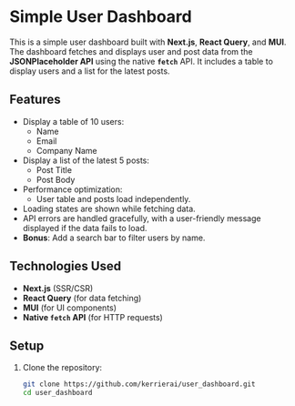 # Simple User Dashboard

This is a simple user dashboard built with **Next.js**, **React Query**, and **MUI**. The dashboard fetches and displays user and post data from the **JSONPlaceholder API** using the native **`fetch`** API. It includes a table to display users and a list for the latest posts.

## Features

- Display a table of 10 users:
  - Name
  - Email
  - Company Name
- Display a list of the latest 5 posts:
  - Post Title
  - Post Body
- Performance optimization:
  - User table and posts load independently.
- Loading states are shown while fetching data.
- API errors are handled gracefully, with a user-friendly message displayed if the data fails to load.
- **Bonus**: Add a search bar to filter users by name.

## Technologies Used

- **Next.js** (SSR/CSR)
- **React Query** (for data fetching)
- **MUI** (for UI components)
- **Native `fetch` API** (for HTTP requests)

## Setup

1. Clone the repository:
   ```bash
   git clone https://github.com/kerrierai/user_dashboard.git
   cd user_dashboard
   ```
